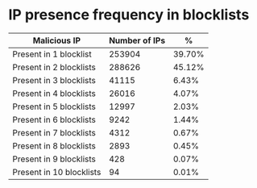 # IP presence frequency in blocklists
| Malicious IP | Number of IPs | % |
|----|----|----|
| Present in 1 blocklist | 253904 | 39.70% |
| Present in 2 blocklists | 288626 | 45.12% |
| Present in 3 blocklists | 41115 | 6.43% |
| Present in 4 blocklists | 26016 | 4.07% |
| Present in 5 blocklists | 12997 | 2.03% |
| Present in 6 blocklists | 9242 | 1.44% |
| Present in 7 blocklists | 4312 | 0.67% |
| Present in 8 blocklists | 2893 | 0.45% |
| Present in 9 blocklists | 428 | 0.07% |
| Present in 10 blocklists | 94 | 0.01% |
